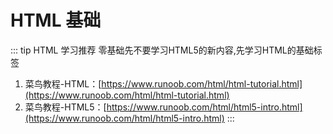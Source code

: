 # HTML 基础


::: tip HTML 学习推荐
零基础先不要学习HTML5的新内容,先学习HTML的基础标签
1. 菜鸟教程-HTML：[https://www.runoob.com/html/html-tutorial.html](https://www.runoob.com/html/html-tutorial.html)  
2. 菜鸟教程-HTML5：[https://www.runoob.com/html/html5-intro.html](https://www.runoob.com/html/html5-intro.html)
::: 